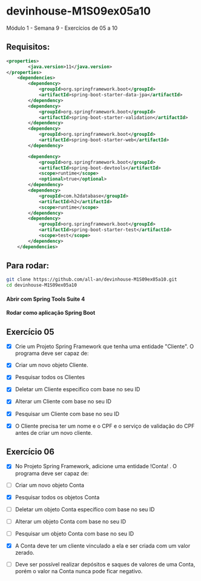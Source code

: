 # devinhouse-M1S09ex05a10
Módulo 1 - Semana 9 - Exercícios de 05 a 10

## Requisitos:

```xml
<properties>
		<java.version>11</java.version>
</properties>
	<dependencies>
		<dependency>
			<groupId>org.springframework.boot</groupId>
			<artifactId>spring-boot-starter-data-jpa</artifactId>
		</dependency>
		<dependency>
			<groupId>org.springframework.boot</groupId>
			<artifactId>spring-boot-starter-validation</artifactId>
		</dependency>
		<dependency>
			<groupId>org.springframework.boot</groupId>
			<artifactId>spring-boot-starter-web</artifactId>
		</dependency>

		<dependency>
			<groupId>org.springframework.boot</groupId>
			<artifactId>spring-boot-devtools</artifactId>
			<scope>runtime</scope>
			<optional>true</optional>
		</dependency>
		<dependency>
			<groupId>com.h2database</groupId>
			<artifactId>h2</artifactId>
			<scope>runtime</scope>
		</dependency>
		<dependency>
			<groupId>org.springframework.boot</groupId>
			<artifactId>spring-boot-starter-test</artifactId>
			<scope>test</scope>
		</dependency>
	</dependencies>
```

## Para rodar:

```bash
git clone https://github.com/all-an/devinhouse-M1S09ex05a10.git
cd devinhouse-M1S09ex05a10
```
#### Abrir com Spring Tools Suite 4
#### Rodar como aplicação Spring Boot

## Exercício 05

- [x] Crie um Projeto Spring Framework que tenha uma entidade "Cliente". 
O programa deve ser capaz de:

- [x] Criar um novo objeto Cliente.
- [x] Pesquisar todos os Clientes
- [x] Deletar um Cliente específico com base no seu ID
- [x] Alterar um Cliente com base no seu ID
- [x] Pesquisar um Cliente com base no seu ID

- [x] O Cliente precisa ter um nome e o CPF e o serviço de validação do CPF antes de criar um novo cliente.

## Exercício 06

- [x] No Projeto Spring Framework, adicione uma entidade !Conta! . 
O programa deve ser capaz de:

- [ ] Criar um novo objeto Conta 
- [x] Pesquisar todos os objetos Conta 
- [ ] Deletar um objeto Conta específico com base no seu ID
- [ ] Alterar um objeto Conta com base no seu ID
- [ ] Pesquisar um objeto Conta com base no seu ID

- [x] A Conta deve ter um cliente vinculado a ela e ser criada com um valor zerado.
- [ ] Deve ser possível realizar depósitos e saques de valores de uma Conta, porém o valor na Conta nunca pode ficar negativo.



